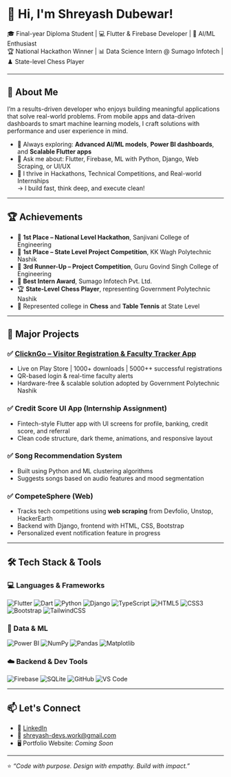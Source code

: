 # 👋 Hi, I'm Shreyash Dubewar!

🎓 Final-year Diploma Student | 💻 Flutter & Firebase Developer | 🧠 AI/ML Enthusiast  
🏆 National Hackathon Winner | 📊 Data Science Intern @ Sumago Infotech | ♟️ State-level Chess Player  

---

## 🚀 About Me

I’m a results-driven developer who enjoys building meaningful applications that solve real-world problems. From mobile apps and data-driven dashboards to smart machine learning models, I craft solutions with performance and user experience in mind.

- 🌱 Always exploring: **Advanced AI/ML models**, **Power BI dashboards**, and **Scalable Flutter apps**
- 💬 Ask me about: Flutter, Firebase, ML with Python, Django, Web Scraping, or UI/UX
- 🏁 I thrive in Hackathons, Technical Competitions, and Real-world Internships  
  → I build fast, think deep, and execute clean!

---

## 🏆 Achievements

- 🥇 **1st Place – National Level Hackathon**, Sanjivani College of Engineering
- 🥇 **1st Place – State Level Project Competition**, KK Wagh Polytechnic Nashik
- 🥉 **3rd Runner-Up – Project Competition**, Guru Govind Singh College of Engineering
- 🏅 **Best Intern Award**, Sumago Infotech Pvt. Ltd.
- 🏆 **State-Level Chess Player**, representing Government Polytechnic Nashik
- 🏓 Represented college in **Chess** and **Table Tennis** at State Level

---

## 📱 Major Projects

### ✅ [ClicknGo – Visitor Registration & Faculty Tracker App](https://play.google.com/store/apps/details?id=com.vision.click_n_go)
- Live on Play Store | 1000+ downloads | 5000++ successful registrations  
- QR-based login & real-time faculty alerts  
- Hardware-free & scalable solution adopted by Government Polytechnic Nashik

### ✅ Credit Score UI App (Internship Assignment)
- Fintech-style Flutter app with UI screens for profile, banking, credit score, and referral
- Clean code structure, dark theme, animations, and responsive layout

### ✅ Song Recommendation System
- Built using Python and ML clustering algorithms
- Suggests songs based on audio features and mood segmentation

### ✅ CompeteSphere (Web)
- Tracks tech competitions using **web scraping** from Devfolio, Unstop, HackerEarth  
- Backend with Django, frontend with HTML, CSS, Bootstrap  
- Personalized event notification feature in progress

---

## 🛠️ Tech Stack & Tools

### 💻 Languages & Frameworks  
![Flutter](https://img.shields.io/badge/Flutter-02569B?style=for-the-badge&logo=flutter&logoColor=white)
![Dart](https://img.shields.io/badge/Dart-0175C2?style=for-the-badge&logo=dart&logoColor=white)
![Python](https://img.shields.io/badge/Python-3776AB?style=for-the-badge&logo=python&logoColor=white)
![Django](https://img.shields.io/badge/Django-092E20?style=for-the-badge&logo=django&logoColor=white)
![TypeScript](https://img.shields.io/badge/TypeScript-007ACC?style=for-the-badge&logo=typescript&logoColor=white)
![HTML5](https://img.shields.io/badge/HTML5-E34F26?style=for-the-badge&logo=html5&logoColor=white)
![CSS3](https://img.shields.io/badge/CSS3-1572B6?style=for-the-badge&logo=css3&logoColor=white)
![Bootstrap](https://img.shields.io/badge/Bootstrap-7952B3?style=for-the-badge&logo=bootstrap&logoColor=white)
![TailwindCSS](https://img.shields.io/badge/TailwindCSS-38B2AC?style=for-the-badge&logo=tailwind-css&logoColor=white)

### 🧠 Data & ML  
![Power BI](https://img.shields.io/badge/Power%20BI-F2C811?style=for-the-badge&logo=powerbi&logoColor=black)
![NumPy](https://img.shields.io/badge/NumPy-013243?style=for-the-badge&logo=numpy&logoColor=white)
![Pandas](https://img.shields.io/badge/Pandas-150458?style=for-the-badge&logo=pandas&logoColor=white)
![Matplotlib](https://img.shields.io/badge/Matplotlib-11557C?style=for-the-badge&logo=matplotlib&logoColor=white)

### ☁️ Backend & Dev Tools  
![Firebase](https://img.shields.io/badge/Firebase-FFCA28?style=for-the-badge&logo=firebase&logoColor=black)
![SQLite](https://img.shields.io/badge/SQLite-003B57?style=for-the-badge&logo=sqlite&logoColor=white)
![GitHub](https://img.shields.io/badge/GitHub-181717?style=for-the-badge&logo=github&logoColor=white)
![VS Code](https://img.shields.io/badge/VS%20Code-007ACC?style=for-the-badge&logo=visual-studio-code&logoColor=white)


---

## 📫 Let's Connect

- 🔗 [LinkedIn](https://www.linkedin.com/in/shreyash-dubewar/)
- 📧 shreyash-devs.work@gmail.com
- 🖥️ Portfolio Website: *Coming Soon*

---

⭐️ _“Code with purpose. Design with empathy. Build with impact.”_
